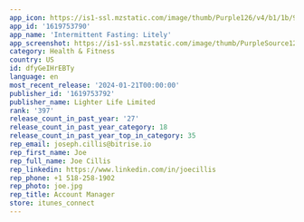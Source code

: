 ```yaml
---
app_icon: https://is1-ssl.mzstatic.com/image/thumb/Purple126/v4/b1/1b/9b/b11b9b5f-984b-1876-698a-72ab4e60890a/AppIcon-1x_U007ephone-0-0-85-220-0.png/1024x1024bb.png
app_id: '1619753790'
app_name: 'Intermittent Fasting: Litely'
app_screenshot: https://is1-ssl.mzstatic.com/image/thumb/PurpleSource126/v4/8b/08/0d/8b080d5d-7dbe-0de0-efcf-ec1fc4f73024/dbe5ce16-304f-47e5-9bd0-762b25ff14ed_1.jpg/1242x2208bb.png
category: Health & Fitness
country: US
id: dfyGeIHrEBTy
language: en
most_recent_release: '2024-01-21T00:00:00'
publisher_id: '1619753792'
publisher_name: Lighter Life Limited
rank: '397'
release_count_in_past_year: '27'
release_count_in_past_year_category: 18
release_count_in_past_year_top_in_category: 35
rep_email: joseph.cillis@bitrise.io
rep_first_name: Joe
rep_full_name: Joe Cillis
rep_linkedin: https://www.linkedin.com/in/joecillis
rep_phone: +1 518-258-1902
rep_photo: joe.jpg
rep_title: Account Manager
store: itunes_connect
---
```

